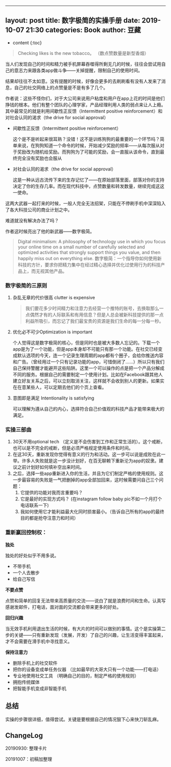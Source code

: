 
---
layout: post
title:  数字极简的实操手册
date:   2019-10-07 21:30
categories: Book
author:  豆藏
---

* content
{:toc}


> Checking likes is the new tobacco。 （数点赞数量是新型香烟）

当人们发现自己的时间和精力被手机屏幕吞噬得所剩无几的时候，往往会尝试用自己的意志力来跟各类app做斗争——关掉提醒，限制自己的使用时间。

结果却往往不太如意。没有提醒的时候，好像会更多的去刷刷看有没有人发来了消息，自己的社交网络上的点赞量是不是有多了几个。





作者说：这些不怪你们，对于大公司来说用户粘度和用户在app上花的时间是他们挣钱的根本。他们有整个团队的心理学家，产品经理利用人类的弱点来让人上瘾。其中最常见的就是利用间歇性正反馈（Intermittent positive reinforcement）和对社会认同的渴求（the drive for social approval）

- 间歇性正反馈（Intermittent positive reinforcement）

    这个是不是听起来很耳熟？没错！这不是训练狗狗的最重要的一个环节吗？简单来说，在狗狗知道一个命令的时候，开始减少奖励的频率——从每次服从对于奖励改为随机给奖励。而狗狗为了可能的奖励，会一直服从该命令，直到最终完全没有奖励也会服从

- 对社会认同的渴求（the drive for social approval）

    这是一种从远古流传下来的生存记忆了——在原始部落里面，部落对你的支持决定了你的生存几率。而在现代科技中，点赞数量和转发数量，继续完成这这一使命。

这两大武器一起打来的时候，一般人完全无法招架，只能在不停刷手机中深深陷入了各大科技公司的商业计划之中。

难道就没有解决办法了吗？

作者这时候亮出了他的新武器——数字极简。

> Digital minimalism:  A philosophy of technology use in which you focus your online time on a small number of carefully selected and optimized activities that strongly support things you value, and then happily miss out on everything else. 数字极简：一个指导你如何使用新科技的方针，要求你把精力集中在经过精心选择并优化过使用行为的科技产品上，而无视其他产品。

### 数字极简的三原则

1. 杂乱无章的代价很高 clutter is expensive

    > 我们要花多少时间精力和注意力去经营一个推特的账号，去换取那么一点偶然才有的人际联系和有用信息？但是人总会被新科技提供的那一点利益所吸引，而忘记了我们最宝贵的资源是我们生命的每一分每一秒。

2. 优化必不可少Optimization is important

    个人觉得这是数字极简的核心，但是同时也是被大多数人忘记的。下载一个app是为了一个功能，但是app本身却不可能只有那一个功能。在社交已经变成默认选项的今天，连一个记录生理周期的app都有个圈子，会给你推送内容和广告。（曾经用过一个只有记录功能的app，可惜倒闭了……）所以只有我们自己保持警醒才能避开这些陷阱。这里一个可以操作的点是把一个产品分解成不同的服务。根据自己的需要制定一个使用计划。比如在Facebook跟其他人建立好友关系之后，可以立刻取消关注，这样就不会收到别人的更新。如果实在在意某些人，可以定期去他们的个页上查看。

3. 意图即是满足 Intentionality is satisfying

    可以理解为遵从自己的内心，选择符合自己价值观的科技产品才能带来极大的满足。

### 实操三部曲

1. 30天不用optional tech （定义是不会伤害到工作和正常生活的）。这个戒断，也可以是不完全的戒断，但是必须严格规定使用条件和时间。
2. 在这30天，重新发现你觉得有意义的行为和活动。这一步可以说是成败在此一举。许多人失败就是这一步没计划好，在百无聊赖下重新沦为app的奴隶。建议之前计划好如何填补空出来时间。
3. 之后，选择一些app重新进入你的生活，并且为它们制定严格的使用规则。这一步最容易的失败是一气把删掉的app全部加回来，这时候需要问自己三个问题：
    1. 它提供的功能对我而言重要吗？
    2. 它是最好的实现方式吗？ (在instagram follow baby pic不如一个月打个电话联系一下)
    3. 我如何使用它才能利益最大化同时损害最小。（告诉自己所有的app的最终目的都是抢夺注意力和时间）

### 重新赢回控制权：

**独处**

独处的好处似乎不用多说。

- 不带手机
- 一个人去散步
- 给自己写信

**不要点赞**

点赞和简单的回复无法带来高质量的交流——说白了就是浪费时间和生命。认真写感谢发邮件，打电话，面对面的交流都会带来更多的好处。

**回归兴趣**

当无效手机利用退出生活的时候，有大片的时间可以做别的事情。这个是实操第二步的关键——只有重新发现（发展，开发）了自己的兴趣，让生活变得丰富起来，才不会需要在滑手机中寻找意义。

**保持注意力**

- 删除手机上的社交软件
- 把你的设备变成单任务仪器 （比如最早的大哥大只有一个功能——打电话）
- 专业地使用社交工具 （明确自己的目的，制定严格的使用规则）
- 拥抱传统媒体
- 把智能手机变成非智能手机

## 总结

实操的步骤很详细，值得尝试。关键是要根据自己的情况狠下心来快刀斩乱麻。


## ChangeLog

20190930: 整理卡片

20191007：初稿加整理

